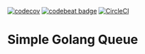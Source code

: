 [![codecov](https://codecov.io/gh/derekclevenger/simpleQueue/branch/master/graph/badge.svg)](https://codecov.io/gh/derekclevenger/simpleQueue)
[![codebeat badge](https://codebeat.co/badges/d5de936d-639c-40f0-942f-813b04414f53)](https://codebeat.co/projects/github-com-derekclevenger-simplequeue-master)
[![CircleCI](https://circleci.com/gh/derekclevenger/simpleQueue.svg?style=svg)](https://circleci.com/gh/derekclevenger/simpleQueue)
# Simple Golang Queue

